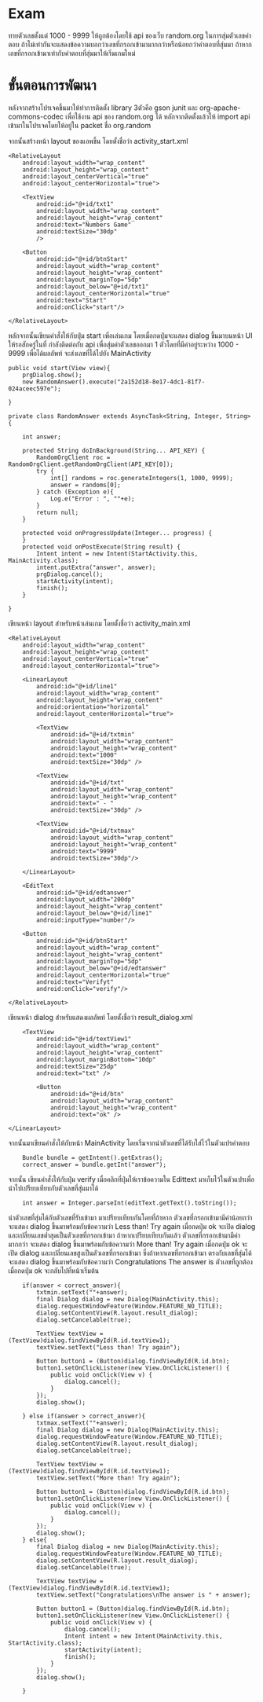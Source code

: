 # Exam
ทายตัวเลขตั้งแต่ 1000 - 9999 ให้ถูกต้องโดยใช้ api ของเว็บ random.org ในการสุ่มตัวเลขคำตอบ
ถ้าไม่เท่ากันจะแสดงข้อความบอกว่าเลขที่กรอกเข้ามามากกว่าหรือน้อยกว่าคำตอบที่สุ่มมา
ถ้าหากเลขที่กรอกเข้ามาเท่ากับคำตอบที่สุ่มมาให้เริ่มเกมใหม่
# ขั้นตอนการพัฒนา
หลังจากสร้างโปรเจคขึ้นมาให้ทำการติดตั้ง library 3ตัวคือ gson junit และ org-apache-commons-codec เพื่อใช้งาน api ของ random.org ได้
หลักจากติดตั้งแล้วให้ import api เข้ามาในโปรเจคโดยให้อยู่ใน packet ชื่อ org.random <br>

จากนั้นสร้างหน้า layout ของแอพขึ้น โดยตั้งชื่อว่า activity_start.xml
 <?xml version="1.0" encoding="utf-8"?>
  <RelativeLayout
    xmlns:android="http://schemas.android.com/apk/res/android"
    xmlns:app="http://schemas.android.com/apk/res-auto"
    xmlns:tools="http://schemas.android.com/tools"
    android:layout_width="match_parent"
    android:layout_height="match_parent"
    tools:context="com.kbuabok.exam.MainActivity">

    <RelativeLayout
        android:layout_width="wrap_content"
        android:layout_height="wrap_content"
        android:layout_centerVertical="true"
        android:layout_centerHorizontal="true">

        <TextView
            android:id="@+id/txt1"
            android:layout_width="wrap_content"
            android:layout_height="wrap_content"
            android:text="Numbers Game"
            android:textSize="30dp"
            />

        <Button
            android:id="@+id/btnStart"
            android:layout_width="wrap_content"
            android:layout_height="wrap_content"
            android:layout_marginTop="5dp"
            android:layout_below="@+id/txt1"
            android:layout_centerHorizontal="true"
            android:text="Start"
            android:onClick="start"/>

    </RelativeLayout>

</RelativeLayout>

หลักจากนั้นเขียนคำสั่งให้กับปุ่ม start เพิ่อเล่นเกม โดยเมื่อกดปุ่มจะแสดง dialog ขึ้นมาบนหน้า UI ให้รอสักครู่ในที่ กำลังติดต่อกับ api เพื่อสุ่มค่าตัวเลขออกมา 1 ตัวโดยที่มีค่าอยู่ระหว่าง 1000 - 9999 เพื่อได้ผลลัพท์ จะส่งเลขที่ได้ไปยัง MainActivity
 

    public void start(View view){
        prgDialog.show();
        new RandomAnswer().execute("2a152d18-8e17-4dc1-81f7-024aceec597e");

    }

    private class RandomAnswer extends AsyncTask<String, Integer, String> {

        int answer;

        protected String doInBackground(String... API_KEY) {
            RandomOrgClient roc = RandomOrgClient.getRandomOrgClient(API_KEY[0]);
            try {
                int[] randoms = roc.generateIntegers(1, 1000, 9999);
                answer = randoms[0];
            } catch (Exception e){
                Log.e("Error : ", ""+e);
            }
            return null;
        }

        protected void onProgressUpdate(Integer... progress) {
        }
        protected void onPostExecute(String result) {
            Intent intent = new Intent(StartActivity.this, MainActivity.class);
            intent.putExtra("answer", answer);
            prgDialog.cancel();
            startActivity(intent);
            finish();
        }

    }
    
  เขียนหน้า layout สำหรับหน้าเล่นเกม โดยตั้งชื่อว่า activity_main.xml
  
  <?xml version="1.0" encoding="utf-8"?>
  <RelativeLayout
    xmlns:android="http://schemas.android.com/apk/res/android"
    xmlns:tools="http://schemas.android.com/tools"
    android:layout_width="match_parent"
    android:layout_height="match_parent"
    tools:context="com.kbuabok.exam.MainActivity">

    <RelativeLayout
        android:layout_width="wrap_content"
        android:layout_height="wrap_content"
        android:layout_centerVertical="true"
        android:layout_centerHorizontal="true">

        <LinearLayout
            android:id="@+id/line1"
            android:layout_width="wrap_content"
            android:layout_height="wrap_content"
            android:orientation="horizontal"
            android:layout_centerHorizontal="true">

            <TextView
                android:id="@+id/txtmin"
                android:layout_width="wrap_content"
                android:layout_height="wrap_content"
                android:text="1000"
                android:textSize="30dp" />

            <TextView
                android:id="@+id/txt"
                android:layout_width="wrap_content"
                android:layout_height="wrap_content"
                android:text=" - "
                android:textSize="30dp" />

            <TextView
                android:id="@+id/txtmax"
                android:layout_width="wrap_content"
                android:layout_height="wrap_content"
                android:text="9999"
                android:textSize="30dp"/>

        </LinearLayout>

        <EditText
            android:id="@+id/edtanswer"
            android:layout_width="200dp"
            android:layout_height="wrap_content"
            android:layout_below="@+id/line1"
            android:inputType="number"/>

        <Button
            android:id="@+id/btnStart"
            android:layout_width="wrap_content"
            android:layout_height="wrap_content"
            android:layout_marginTop="5dp"
            android:layout_below="@+id/edtanswer"
            android:layout_centerHorizontal="true"
            android:text="Verifyt"
            android:onClick="verify"/>

    </RelativeLayout>

</RelativeLayout>

เขียนหน้า dialog สำหรับแสดงผลลัพท์ โดยตั้งชื่อว่า result_dialog.xml 

<?xml version="1.0" encoding="utf-8"?>
<RelativeLayout
    xmlns:android="http://schemas.android.com/apk/res/android"
    android:layout_width="wrap_content"
    android:layout_height="wrap_content"
    android:background="#AAAAAA" >
    <LinearLayout
        android:layout_width="wrap_content"
        android:layout_height="wrap_content"
        android:layout_margin="25dp"
        android:gravity="center"
        android:orientation="vertical" >

        <TextView
            android:id="@+id/textView1"
            android:layout_width="wrap_content"
            android:layout_height="wrap_content"
            android:layout_marginBottom="10dp"
            android:textSize="25dp"
            android:text="txt" />

            <Button
                android:id="@+id/btn"
                android:layout_width="wrap_content"
                android:layout_height="wrap_content"
                android:text="ok" />

    </LinearLayout>
</RelativeLayout>

จากนั้นมาเขียนคำสั่งให้กับหน้า MainActivity โดยเริ่มจากนำตัวเลขที่ได้รับใส่ไว้ในตัวแปรคำตอบ

        Bundle bundle = getIntent().getExtras();
        correct_answer = bundle.getInt("answer");

จากนั้น เขียนคำสั่งให้กับปุ่ม verify เมื่อคลิกที่ปุ่มให้เราข้อความใน Edittext มาเก็บไว้ในตัวแปรเพื่อนำไปเปรียบเทียบกับตัวเลขที่สุ่มมาได้
        
        int answer = Integer.parseInt(editText.getText().toString());

นำตัวเลขที่สุ่มได้กับตัวเลขที่รับเข้ามา มาเปรียบเทียบกันโดยที่ถ้าหาก ตัวเลขที่กรอกเข้ามามีค่าน้อยกว่า จะแสดง dialog ขึ้นมาพร้อมกับข้อความว่า Less than! Try again  เมื่อกดปุ่ม ok จะเปิด dialog และเปลี่ยนเลขต่ำสุดเป็นตัวเลขที่กรอกเข้ามา
ถ้าหากเปรียบเทียบกันแล้ว ตัวเลขที่กรอกเข้ามามีค่ามากกว่า จะแสดง dialog ขึ้นมาพร้อมกับข้อความว่า More than! Try again  เมื่อกดปุ่ม ok จะเปิด dialog และเปลี่ยนเลขสูงเป็นตัวเลขที่กรอกเข้ามา ซึ่งถ้าหากเลขที่กรอกเข้ามา ตรงกับเลขที่สุ่มได้ จะแสดง dialog ขึ้นมาพร้อมกับข้อความว่า Congratulations
The answer is ตัวเลขที่ถูกต้อง  เมื่อกดปุ่ม ok จะกลับไปที่หน้าเริ่มต้น



        if(answer < correct_answer){
            txtmin.setText(""+answer);
            final Dialog dialog = new Dialog(MainActivity.this);
            dialog.requestWindowFeature(Window.FEATURE_NO_TITLE);
            dialog.setContentView(R.layout.result_dialog);
            dialog.setCancelable(true);

            TextView textView = (TextView)dialog.findViewById(R.id.textView1);
            textView.setText("Less than! Try again");

            Button button1 = (Button)dialog.findViewById(R.id.btn);
            button1.setOnClickListener(new View.OnClickListener() {
                public void onClick(View v) {
                    dialog.cancel();
                }
            });
            dialog.show();

        } else if(answer > correct_answer){
            txtmax.setText(""+answer);
            final Dialog dialog = new Dialog(MainActivity.this);
            dialog.requestWindowFeature(Window.FEATURE_NO_TITLE);
            dialog.setContentView(R.layout.result_dialog);
            dialog.setCancelable(true);

            TextView textView = (TextView)dialog.findViewById(R.id.textView1);
            textView.setText("More than! Try again");

            Button button1 = (Button)dialog.findViewById(R.id.btn);
            button1.setOnClickListener(new View.OnClickListener() {
                public void onClick(View v) {
                    dialog.cancel();
                }
            });
            dialog.show();
        } else{
            final Dialog dialog = new Dialog(MainActivity.this);
            dialog.requestWindowFeature(Window.FEATURE_NO_TITLE);
            dialog.setContentView(R.layout.result_dialog);
            dialog.setCancelable(true);

            TextView textView = (TextView)dialog.findViewById(R.id.textView1);
            textView.setText("Congratulations\nThe answer is " + answer);

            Button button1 = (Button)dialog.findViewById(R.id.btn);
            button1.setOnClickListener(new View.OnClickListener() {
                public void onClick(View v) {
                    dialog.cancel();
                    Intent intent = new Intent(MainActivity.this, StartActivity.class);
                    startActivity(intent);
                    finish();
                }
            });
            dialog.show();

        }
